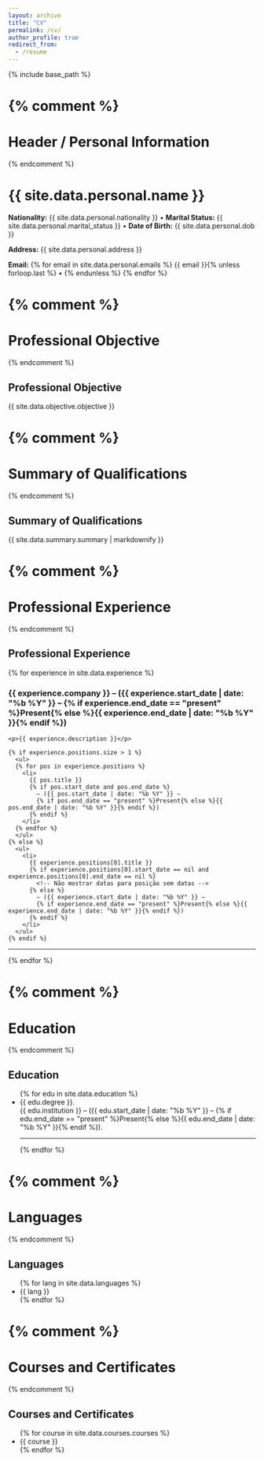 ```yaml
---
layout: archive
title: "CV"
permalink: /cv/
author_profile: true
redirect_from:
  - /resume
---
```


{% include base_path %}

{% comment %}
=======================
Header / Personal Information
=======================
{% endcomment %}
<h1>{{ site.data.personal.name }}</h1>
<p>
  <strong>Nationality:</strong> {{ site.data.personal.nationality }} • 
  <strong>Marital Status:</strong> {{ site.data.personal.marital_status }} • 
  <strong>Date of Birth:</strong> {{ site.data.personal.dob }}
</p>
<p>
  <strong>Address:</strong> {{ site.data.personal.address }}
</p>
<p>
  <strong>Email:</strong> 
  {% for email in site.data.personal.emails %}
    {{ email }}{% unless forloop.last %} • {% endunless %}
  {% endfor %}
</p>

{% comment %}
=======================
Professional Objective
=======================
{% endcomment %}
<h2>Professional Objective</h2>
<p>{{ site.data.objective.objective }}</p>

{% comment %}
=======================
Summary of Qualifications
=======================
{% endcomment %}
<h2>Summary of Qualifications</h2>
<div>
  {{ site.data.summary.summary | markdownify }}
</div>

{% comment %}
=======================
Professional Experience
=======================
{% endcomment %}
<h2>Professional Experience</h2>
{% for experience in site.data.experience %}
  <section class="experience-company">
    <h3>
      {{ experience.company }} – 
      ({{ experience.start_date | date: "%b %Y" }} – 
      {% if experience.end_date == "present" %}Present{% else %}{{ experience.end_date | date: "%b %Y" }}{% endif %})
    </h3>

    <p>{{ experience.description }}</p>

    {% if experience.positions.size > 1 %}
      <ul>
      {% for pos in experience.positions %}
        <li>
          {{ pos.title }}
          {% if pos.start_date and pos.end_date %}
            – ({{ pos.start_date | date: "%b %Y" }} – 
            {% if pos.end_date == "present" %}Present{% else %}{{ pos.end_date | date: "%b %Y" }}{% endif %})
          {% endif %}
        </li>
      {% endfor %}
      </ul>
    {% else %}
      <ul>
        <li>
          {{ experience.positions[0].title }}
          {% if experience.positions[0].start_date == nil and experience.positions[0].end_date == nil %}
            <!-- Não mostrar datas para posição sem datas -->
          {% else %}
            – ({{ experience.start_date | date: "%b %Y" }} – 
            {% if experience.end_date == "present" %}Present{% else %}{{ experience.end_date | date: "%b %Y" }}{% endif %})
          {% endif %}
        </li>
      </ul>
    {% endif %}
  </section>

  <hr />
{% endfor %}


{% comment %}
=======================
Education
=======================
{% endcomment %}
<h2>Education</h2>
<ul>
  {% for edu in site.data.education %}
  <li>
    {{ edu.degree }}.<br />
    {{ edu.institution }} – ({{ edu.start_date | date: "%b %Y" }} – 
    {% if edu.end_date == "present" %}Present{% else %}{{ edu.end_date | date: "%b %Y" }}{% endif %}).
  </li>
  <hr />
  {% endfor %}
</ul>

{% comment %}
=======================
Languages
=======================
{% endcomment %}
<h2>Languages</h2>
<ul>
  {% for lang in site.data.languages %}
    <li>{{ lang }}</li>
  {% endfor %}
</ul>

{% comment %}
=======================
Courses and Certificates
=======================
{% endcomment %}
<h2>Courses and Certificates</h2>
<ul>
  {% for course in site.data.courses.courses %}
    <li>{{ course }}</li>
  {% endfor %}
</ul>
